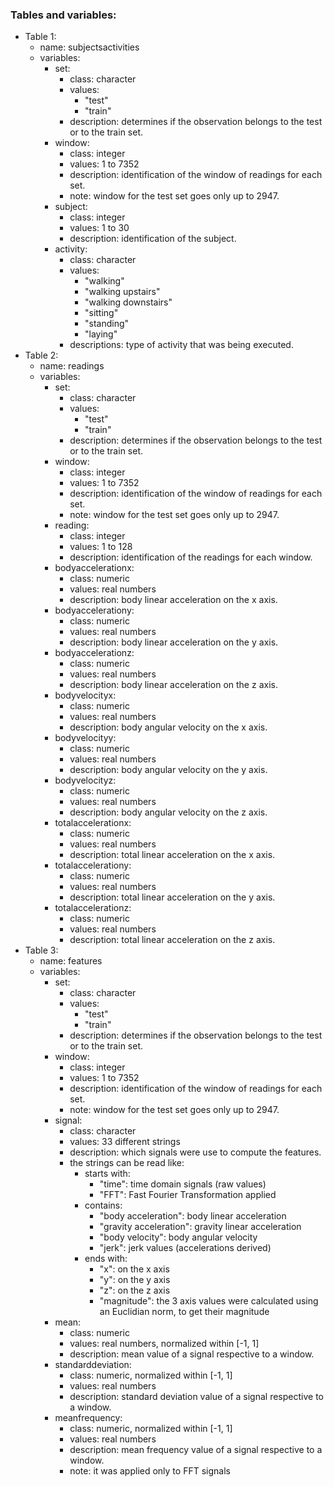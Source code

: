 ### Tables and variables:

<ul>
<li>Table 1:
    <ul>
    <li>name: subjectsactivities</li>
    <li>variables:
        <ul>
        <li>set:
            <ul>
            <li>class: character</li>
            <li>values:
                    <ul>
                    <li>"test"</li>
                    <li>"train"</li>
                    </ul>
            </li>
            <li>description: determines if the observation belongs to the test or to the train set.</li>
            </ul>
        </li>
        <li>window:
            <ul>
            <li>class: integer</li>
            <li>values: 1 to 7352</li>
            <li>description: identification of the window of readings for each set.</li>
            <li>note: window for the test set goes only up to 2947.</li>
            </ul>
        </li>
        <li>subject:
            <ul>
            <li>class: integer</li>
            <li>values: 1 to 30</li>
            <li>description: identification of the subject.</li>
            </ul>
        </li>
        <li>activity:
            <ul>
            <li>class: character</li>
            <li>values:
                <ul>
                <li>"walking"</li>
                <li>"walking upstairs"</li>
                <li>"walking downstairs"</li>
                <li>"sitting"</li>
                <li>"standing"</li>
                <li>"laying"</li>
                </ul>
            </li>
            <li>descriptions: type of activity that was being executed.</li>
            </ul>
        </li>
        </ul>
    </li>
    </ul>
</li>

<li>Table 2:
    <ul>
    <li>name: readings</li>
    <li>variables:
        <ul>
        <li>set:
            <ul>
            <li>class: character</li>
            <li>values:
                    <ul>
                    <li>"test"</li>
                    <li>"train"</li>
                    </ul>
            </li>
            <li>description: determines if the observation belongs to the test or to the train set.</li>
            </ul>
        </li>
        <li>window:
            <ul>
            <li>class: integer</li>
            <li>values: 1 to 7352</li>
            <li>description: identification of the window of readings for each set.</li>
            <li>note: window for the test set goes only up to 2947.</li>
            </ul>
        </li>
        <li>reading:
            <ul>
            <li>class: integer</li>
            <li>values: 1 to 128</li>
            <li>description: identification of the readings for each window.</li>
            </ul>
        </li>
        <li>bodyaccelerationx:
            <ul>
            <li>class: numeric</li>
            <li>values: real numbers</li>
            <li>description: body linear acceleration on the x axis.</li>
            </ul>
        </li>
        <li>bodyaccelerationy:
            <ul>
            <li>class: numeric</li>
            <li>values: real numbers</li>
            <li>description: body linear acceleration on the y axis.</li>
            </ul>
        </li>
        <li>bodyaccelerationz:
            <ul>
            <li>class: numeric</li>
            <li>values: real numbers</li>
            <li>description: body linear acceleration on the z axis.</li>
            </ul>
        </li>
        <li>bodyvelocityx:
            <ul>
            <li>class: numeric</li>
            <li>values: real numbers</li>
            <li>description: body angular velocity on the x axis.</li>
            </ul>
        </li>
        <li>bodyvelocityy:
            <ul>
            <li>class: numeric</li>
            <li>values: real numbers</li>
            <li>description: body angular velocity on the y axis.</li>
            </ul>
        </li>
        <li>bodyvelocityz:
            <ul>
            <li>class: numeric</li>
            <li>values: real numbers</li>
            <li>description: body angular velocity on the z axis.</li>
            </ul>
        </li>
        <li>totalaccelerationx:
            <ul>
            <li>class: numeric</li>
            <li>values: real numbers</li>
            <li>description: total linear acceleration on the x axis.</li>
            </ul>
        </li>
        <li>totalaccelerationy:
            <ul>
            <li>class: numeric</li>
            <li>values: real numbers</li>
            <li>description: total linear acceleration on the y axis.</li>
            </ul>
        </li>
        <li>totalaccelerationz:
            <ul>
            <li>class: numeric</li>
            <li>values: real numbers</li>
            <li>description: total linear acceleration on the z axis.</li>
            </ul>
        </li>
        </ul>
    </li>
    </ul>
</li>            

<li>Table 3:
    <ul>
    <li>name: features</li>
    <li>variables:
        <ul>
        <li>set:
            <ul>
            <li>class: character</li>
            <li>values:
                    <ul>
                    <li>"test"</li>
                    <li>"train"</li>
                    </ul>
            </li>
            <li>description: determines if the observation belongs to the test or to the train set.</li>
            </ul>
        </li>
        <li>window:
            <ul>
            <li>class: integer</li>
            <li>values: 1 to 7352</li>
            <li>description: identification of the window of readings for each set.</li>
            <li>note: window for the test set goes only up to 2947.</li>
            </ul>
        </li>
        <li>signal:
            <ul>
            <li>class: character</li>
            <li>values: 33 different strings</li>
            <li>description: which signals were use to compute the features.</li>
            <li>the strings can be read like:
                <ul>
                <li>starts with:
                    <ul>
                    <li>"time": time domain signals (raw values)</li>
                    <li>"FFT": Fast Fourier Transformation applied</li>
                    </ul>
                </li>
                <li>contains:
                    <ul>
                    <li>"body acceleration": body linear acceleration</li>
                    <li>"gravity acceleration": gravity linear acceleration</li>
                    <li>"body velocity": body angular velocity</li>
                    <li>"jerk": jerk values (accelerations derived)</li>
                    </ul>
                </li>
                <li>ends with:
                    <ul>
                    <li>"x": on the x axis</li>
                    <li>"y": on the y axis</li>
                    <li>"z": on the z axis</li>
                    <li>"magnitude": the 3 axis values were calculated using an Euclidian norm, to get their magnitude</li>
                    </ul>
                </li>
                </ul>
            </li>
            </ul>
        </li>
        <li>mean:
            <ul>
            <li>class: numeric</li>
            <li>values: real numbers, normalized within [-1, 1]</li>
            <li>description: mean value of a signal respective to a window.</li>
            </ul>
        </li>
        <li>standarddeviation:
            <ul>
            <li>class: numeric, normalized within [-1, 1]</li>
            <li>values: real numbers</li>
            <li>description: standard deviation value of a signal respective to a window.</li>
            </ul>
        </li>
        <li>meanfrequency:
            <ul>
            <li>class: numeric, normalized within [-1, 1]</li>
            <li>values: real numbers</li>
            <li>description: mean frequency value of a signal respective to a window.</li>
            <li>note: it was applied only to FFT signals</li>
            </ul>
        </li>
        </ul>
    </li>
    </ul>
</li>
</ul>
